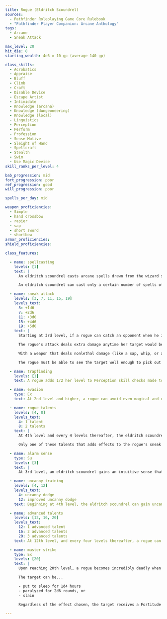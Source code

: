 ```yaml
---
title: Rogue (Eldritch Scoundrel)
sources:
  - Pathfinder Roleplaying Game Core Rulebook
  - "Pathfinder Player Companion: Arcane Anthology"
tags:
  - Arcane
  - Sneak Attack

max_level: 20
hit_die: 8
starting_wealth: 4d6 × 10 gp (average 140 gp)

class_skills:
  - Acrobatics
  - Appraise
  - Bluff
  - Climb
  - Craft
  - Disable Device
  - Escape Artist
  - Intimidate
  - Knowledge (arcana)
  - Knowledge (dungeoneering)
  - Knowledge (local)
  - Linguistics
  - Perception
  - Perform
  - Profession
  - Sense Motive
  - Sleight of Hand
  - Spellcraft
  - Stealth
  - Swim
  - Use Magic Device
skill_ranks_per_level: 4

bab_progression: mid
fort_progression: poor
ref_progression: good
will_progression: poor

spells_per_day: mid

weapon_proficiencies:
  - Simple
  - hand crossbow
  - rapier
  - sap
  - short sword
  - shortbow
armor_proficiencies:
shield_proficiencies:

class_features:

  - name: spellcasting
    levels: [1]
    text: |
      An eldritch scoundrel casts arcane spells drawn from the wizard spell list. An eldritch scoundrel must choose and prepare her spells ahead of time. She learns, prepares, and casts spells exactly as a wizard does, including adding new spells to her spellbook and gaining two additional spells known (of any level she can cast) each time she gains a rogue level with this archetype.

      An eldritch scoundrel can cast only a certain number of spells of each spell level per day. Her base daily spell allotment is the same as the magus class.

  - name: sneak attack
    levels: [3, 7, 11, 15, 19]
    levels_text:
      3: +1d6
      7: +2d6
      11: +3d6
      15: +4d6
      19: +5d6
    text: |
      Starting at 3rd level, if a rogue can catch an opponent when he is unable to defend himself effectively from her attack, she can strike a vital spot for extra damage.

      The rogue's attack deals extra damage anytime her target would be denied a Dexterity bonus to AC (whether the target actually has a Dexterity bonus or not), or when the rogue flanks her target. This extra damage is 1d6 at 3rd level, and increases by 1d6 every four rogue levels thereafter. Should the rogue score a critical hit with a sneak attack, this extra damage is not multiplied. Ranged attacks can count as sneak attacks only if the target is within 30 feet.

      With a weapon that deals nonlethal damage (like a sap, whip, or an unarmed strike), a rogue can make a sneak attack that deals nonlethal damage instead of lethal damage. She cannot use a weapon that deals lethal damage to deal nonlethal damage in a sneak attack, not even with the usual --4 penalty.

      The rogue must be able to see the target well enough to pick out a vital spot and must be able to reach such a spot. A rogue cannot sneak attack while striking a creature with concealment.

  - name: trapfinding
    levels: [1]
    text: A rogue adds 1/2 her level to Perception skill checks made to locate traps and to Disable Device skill checks (minimum +1). A rogue can use Disable Device to disarm magic traps.

  - name: evasion
    type: Ex
    text: At 2nd level and higher, a rogue can avoid even magical and unusual attacks with great agility. If she makes a successful Reflex saving throw against an attack that normally deals half damage on a successful save, she instead takes no damage. Evasion can be used only if the rogue is wearing light armor or no armor. A helpless rogue does not gain the benefit of evasion.

  - name: rogue talents
    levels: [4, 8]
    levels_text:
      4: 1 talent
      8: 2 talents
    text: |
      At 4th level and every 4 levels thereafter, the eldritch scoundrel gains a chained [rogue talent](/rogue-talents/) or ninja talent for which she meets the prerequisites (treating her rogue level as her ninja level). If a talent requires her to expend points from her ki pool, she can instead expend a spell slot with a spell level equal to the number of ki points she would normally expend. If a talent functions only if she has ki in her ki pool, it functions as long as she still has a spell of 1st level or higher prepared.

      Only one of these talents that adds effects to the rogue's sneak attacks can be applied to an individual attack, and the decision must be made before the attack roll is made.

  - name: alarm sense
    type: Su
    levels: [3]
    text: |
      At 3rd level, an eldritch scoundrel gains an intuitive sense that warns her when she is near a magic trap. This functions as the [trap spotter](/rogue-talents/trap-spotter/) rogue talent, but applies only if the eldritch scoundrel comes within 10 feet of a magic trap.

  - name: uncanny training
    levels: [4, 12]
    levels_text:
      4: uncanny dodge
      12: improved uncanny dodge
    text: Beginning at 4th level, the eldritch scoundrel can gain uncanny dodge instead of a rogue talent. Beginning at 12th level, the eldritch scoundrel can choose to gain improved uncanny dodge in place of an advanced talent.

  - name: advanced talents
    levels: [12, 16, 20]
    levels_text:
      12: 1 advanced talent
      16: 2 advanced talents
      20: 3 advanced talents
    text: At 12th level, and every four levels thereafter, a rogue can choose a chained [advanced rogue talent](/advanced-rogue-talents/) or advanced ninja talent in place of a rogue talent.

  - name: master strike
    type: Ex
    levels: [20]
    text: |
      Upon reaching 20th level, a rogue becomes incredibly deadly when dealing sneak attack damage. Each time the rogue deals sneak attack damage, she can choose one of the following three effects:

      The target can be...

      - put to sleep for 1d4 hours
      - paralyzed for 2d6 rounds, or
      - slain

      Regardless of the effect chosen, the target receives a Fortitude save to negate the additional effect. The DC of this save is equal to 10 + 1/2 the rogue's level + the rogue's Intelligence modifier. Once a creature has been the target of a master strike, regardless of whether or not the save is made, that creature is immune to that rogue's master strike for 24 hours. Creatures that are immune to sneak attack damage are also immune to this ability.

---
```


